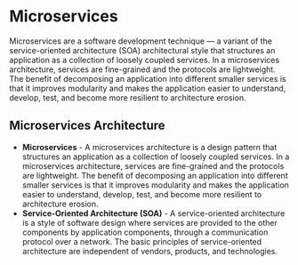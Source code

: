 # Microservices

Microservices are a software development technique — a variant of the service-oriented architecture (SOA) architectural style that structures an application as a collection of loosely coupled services. In a microservices architecture, services are fine-grained and the protocols are lightweight. The benefit of decomposing an application into different smaller services is that it improves modularity and makes the application easier to understand, develop, test, and become more resilient to architecture erosion.

## Microservices Architecture

- **Microservices** - A microservices architecture is a design pattern that structures an application as a collection of loosely coupled services. In a microservices architecture, services are fine-grained and the protocols are lightweight. The benefit of decomposing an application into different smaller services is that it improves modularity and makes the application easier to understand, develop, test, and become more resilient to architecture erosion.
- **Service-Oriented Architecture (SOA)** - A service-oriented architecture is a style of software design where services are provided to the other components by application components, through a communication protocol over a network. The basic principles of service-oriented architecture are independent of vendors, products, and technologies.

